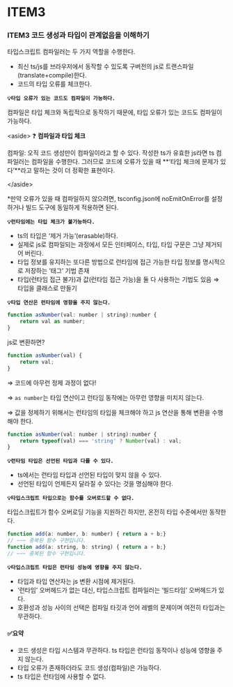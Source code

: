# ITEM3

### ITEM3 코드 생성과 타입이 관계없음을 이해하기

타입스크립트 컴파일러는 두 가지 역할을 수행한다.

* 최신 ts/js를 브라우저에서 동작할 수 있도록 구버전의 js로 트랜스파일(translate+compile)한다.
* 코드의 타입 오류를 체크한다.

**`💡타입 오류가 있는 코드도 컴파일이 가능하다.`**

컴파일은 타입 체크와 독립적으로 동작하기 때문에, 타입 오류가 있는 코드도 컴파일이 가능하다.

\<aside> ❓ **컴파일과 타입 체크**

컴파일: 오직 코드 생성만이 컴파일이라고 할 수 있다. 작성한 ts가 유효한 js라면 ts 컴파일러는 컴파일을 수행한다. 그러므로 코드에 오류가 있을 때 \*\*‘타입 체크에 문제가 있다’\*\*라고 말하는 것이 더 정확한 표현이다.

\</aside>

\*만약 오류가 있을 때 컴파일하지 않으려면, tsconfig.json에 noEmitOnError를 설정하거나 빌드 도구에 동일하게 적용하면 된다.

**`💡런타임에는 타입 체크가 불가능하다.`**

* ts의 타입은 ‘제거 가능’(erasable)하다.
* 실제로 js로 컴파일되는 과정에서 모든 인터페이스, 타입, 타입 구문은 그냥 제거되어 버린다.
* 타입 정보를 유지하는 또다른 방법으로 런타임에 접근 가능한 타입 정보를 명시적으로 저장하는 ‘태그’ 기법 존재
* 타입(런타임 접근 불가)과 값(런타임 접근 가능)을 둘 다 사용하는 기법도 있음 ⇒ 타입을 클래스로 만들기

**`💡타입 연산은 런타임에 영향을 주지 않는다.`**

```jsx
function asNumber(val: number | string):number {
	return val as number;
}
```

js로 변환하면?

```jsx
function asNumber(val) {
	return val;
}
```

⇒ 코드에 아무런 정제 과정이 없다!

⇒ `as number`는 타입 연산이고 런타임 동작에는 아무런 영향을 미치지 않는다.

⇒ 값을 정제하기 위해서는 런타임의 타입을 체크해야 하고 js 연산을 통해 변환을 수행해야 한다.

```jsx
function asNumber(val: number | string):number {
	return typeof(val) === 'string' ? Number(val) : val;
}
```

**`💡런타임 타입은 선언된 타입과 다를 수 있다.`**

* ts에서는 런타임 타입과 선언된 타입이 맞지 않을 수 있다.
* 선언된 타입이 언제든지 달라질 수 있다는 것을 명심해야 한다.

**`💡타입스크립트 타입으로는 함수를 오버로드할 수 없다.`**

타입스크립트가 함수 오버로딩 기능을 지원하긴 하지만, 온전히 타입 수준에서만 동작한다.

```jsx
function add(a: number, b: number) { return a + b;}
// ~~~ 중복된 함수 구현입니다.
function add(a: string, b: string) { return a + b;}
// ~~~ 중복된 함수 구현입니다.
```

**`💡타입스크립트 타입은 런타임 성능에 영향을 주지 않는다.`**

* 타입과 타입 연산자는 js 변환 시점에 제거된다.
* ‘런타임’ 오버헤드가 없는 대신, 타입스크립트 컴파일러는 ‘빌드타임’ 오버헤드가 있다.
* 호환성과 성능 사이의 선택은 컴파일 타깃과 언어 레벨의 문제이며 여전히 타입과는 무관하다.

#### ✅요약

* 코드 생성은 타입 시스템과 무관하다. ts 타입은 런타임 동작이나 성능에 영향을 주지 않는다.
* 타입 오류가 존재하더라도 코드 생성(컴파일)은 가능하다.
* ts 타입은 런타임에 사용할 수 없다.
